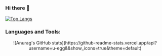 

### Hi there 👋

[![Top Langs](https://github-readme-stats.vercel.app/api/top-langs/?username=u-egg)](https://github.com/anuraghazra/github-readme-stats)

### Languages and Tools:
<div align = center>
![Anurag's GitHub stats](https://github-readme-stats.vercel.app/api?username=u-egg&&show_icons=true&theme=default)
  </div>
